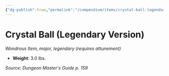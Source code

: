 ```yaml
---
{"dg-publish":true,"permalink":"/compendium/items/crystal-ball-legendary-version/","tags":["compendium/src/5e/dmg","item/attunement/required","item/rarity/legendary","item/tier/major","item/wondrous"]}
---
```


# Crystal Ball (Legendary Version)
*Wondrous Item, major, legendary (requires attunement)*  

- **Weight**: 3.0 lbs.

*Source: Dungeon Master's Guide p. 159*